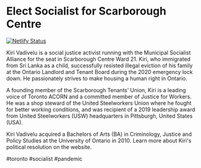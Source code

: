 # Elect Socialist for Scarborough Centre

[![Netlify Status](https://api.netlify.com/api/v1/badges/b9a85f2d-a0f0-4bb5-a8a1-c67cab24ba32/deploy-status)](https://app.netlify.com/sites/kiri-vadivelu/deploys)

Kiri Vadivelu is a social justice activist running with the Municipal Socialist Alliance for the seat in Scarborough Centre Ward 21. Kiri, who immigrated from Sri Lanka as a child, successfully resisted illegal eviction of his family at the Ontario Landlord and Tenant Board during the 2020 emergency lock down. He passionately strives to make housing a human right in Ontario.

A founding member of the Scarborough Tenants’ Union, Kiri is a leading voice of Toronto ACORN and a committed member of Justice for Workers. He was a shop steward of the United Steelworkers Union where he fought for better working conditions, and was recipient of a 2019 leadership award from United Steelworkers (USW) headquarters in Pittsburgh, United States (USA).

Kiri Vadivelu acquired a Bachelors of Arts (BA) in Criminology, Justice and Policy Studies at the University of Ontario in 2010. Learn more about Kiri's political resolution on the website.

#toronto #socialist #pandemic
